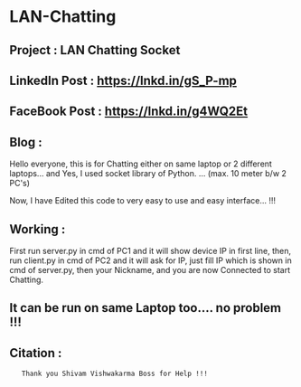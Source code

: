 # LAN-Chatting


Project : 
        LAN Chatting Socket
------------------------------------------------------

LinkedIn Post : 
       https://lnkd.in/gS_P-mp
------------------------------------------------------

FaceBook Post : 
       https://lnkd.in/g4WQ2Et
------------------------------------------------------

Blog : 
----------------------------------
Hello everyone, this is for Chatting either on same laptop or 2 different laptops... and Yes, I used  socket library of Python.
... (max. 10 meter b/w 2 PC's)

Now, I have Edited this code to very easy to use and easy interface... !!!


Working : 
-----------------------------------------------------
First run server.py in cmd of PC1 and it will show device IP in first line, then, run client.py in cmd of PC2 and it will ask for IP, just fill IP which is shown in cmd of server.py, then your Nickname, and you are now Connected to start Chatting.

It can be run on same Laptop too.... no problem !!!
--------------------------------------------------

Citation : 
------------------------------
       Thank you Shivam Vishwakarma Boss for Help !!!
